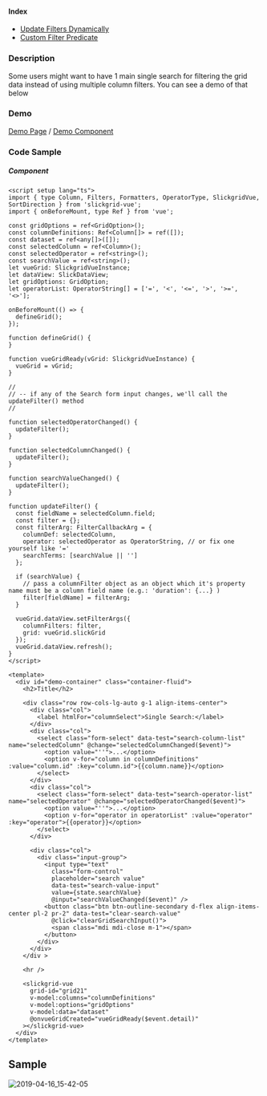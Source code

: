 #### Index
- [Update Filters Dynamically](input-filter.md#update-filters-dynamically)
- [Custom Filter Predicate](input-filter.md#custom-filter-predicate)

### Description
Some users might want to have 1 main single search for filtering the grid data instead of using multiple column filters. You can see a demo of that below

### Demo
[Demo Page](https://ghiscoding.github.io/slickgrid-vue/#/slickgrid/Example21) / [Demo Component](https://github.com/ghiscoding/slickgrid-universal/blob/master/demos/vue/src/components/Example21.tsx#L162)

### Code Sample
##### Component
```vue
<script setup lang="ts">
import { type Column, Filters, Formatters, OperatorType, SlickgridVue, SortDirection } from 'slickgrid-vue';
import { onBeforeMount, type Ref } from 'vue';

const gridOptions = ref<GridOption>();
const columnDefinitions: Ref<Column[]> = ref([]);
const dataset = ref<any[]>([]);
const selectedColumn = ref<Column>();
const selectedOperator = ref<string>();
const searchValue = ref<string>();
let vueGrid: SlickgridVueInstance;
let dataView: SlickDataView;
let gridOptions: GridOption;
let operatorList: OperatorString[] = ['=', '<', '<=', '>', '>=', '<>'];

onBeforeMount(() => {
  defineGrid();
});

function defineGrid() {
}

function vueGridReady(vGrid: SlickgridVueInstance) {
  vueGrid = vGrid;
}

//
// -- if any of the Search form input changes, we'll call the updateFilter() method
//

function selectedOperatorChanged() {
  updateFilter();
}

function selectedColumnChanged() {
  updateFilter();
}

function searchValueChanged() {
  updateFilter();
}

function updateFilter() {
  const fieldName = selectedColumn.field;
  const filter = {};
  const filterArg: FilterCallbackArg = {
    columnDef: selectedColumn,
    operator: selectedOperator as OperatorString, // or fix one yourself like '='
    searchTerms: [searchValue || '']
  };

  if (searchValue) {
    // pass a columnFilter object as an object which it's property name must be a column field name (e.g.: 'duration': {...} )
    filter[fieldName] = filterArg;
  }

  vueGrid.dataView.setFilterArgs({
    columnFilters: filter,
    grid: vueGrid.slickGrid
  });
  vueGrid.dataView.refresh();
}
</script>

<template>
  <div id="demo-container" class="container-fluid">
    <h2>Title</h2>

    <div class="row row-cols-lg-auto g-1 align-items-center">
      <div class="col">
        <label htmlFor="columnSelect">Single Search:</label>
      </div>
      <div class="col">
        <select class="form-select" data-test="search-column-list" name="selectedColumn" @change="selectedColumnChanged($event)">
          <option value="''">...</option>
          <option v-for="column in columnDefinitions" :value="column.id" :key="column.id">{{column.name}}</option>
        </select>
      </div>
      <div class="col">
        <select class="form-select" data-test="search-operator-list" name="selectedOperator" @change="selectedOperatorChanged($event)">
          <option value="''">...</option>
          <option v-for="operator in operatorList" :value="operator" :key="operator">{{operator}}</option>
        </select>
      </div>

      <div class="col">
        <div class="input-group">
          <input type="text"
            class="form-control"
            placeholder="search value"
            data-test="search-value-input"
            value={state.searchValue}
            @input="searchValueChanged($event)" />
          <button class="btn btn-outline-secondary d-flex align-items-center pl-2 pr-2" data-test="clear-search-value"
            @click="clearGridSearchInput()">
            <span class="mdi mdi-close m-1"></span>
          </button>
        </div>
      </div>
    </div >

    <hr />

    <slickgrid-vue
      grid-id="grid21"
      v-model:columns="columnDefinitions"
      v-model:options="gridOptions"
      v-model:data="dataset"
      @onvueGridCreated="vueGridReady($event.detail)"
    ></slickgrid-vue>
  </div>
</template>
```

## Sample
![2019-04-16_15-42-05](https://user-images.githubusercontent.com/643976/56239148-3b530680-605e-11e9-99a2-e9a163abdd0c.gif)

